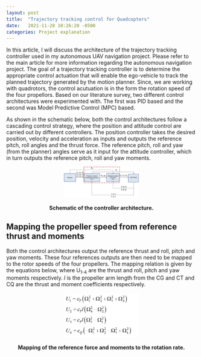 ```yaml
---
layout: post
title:  "Trajectory tracking control for Quadcopters"
date:   2021-11-28 10:26:20 -0500
categories: Project explanation
---
```

In this article, I will discuss the architecture of the trajectory tracking controller used in my autonomous UAV navigation project. Please refer to the main article for more information regarding the autonomous navigation project. The goal of a trajectory tracking controller is to determine the appropriate control actuation that will enable the ego-vehicle to track the planned trajectory generated by the motion planner. Since, we are working with quadrotors, the control acutuation is in the form the rotation speed of the four propellors. Based on our literature survey, two different control architectures were experimented with. The first was PID based and the second was Model Predictive Control (MPC) based. 

As shown in the schematic below, both the control architectures follow a cascading control strategy, where the position and attitude control are carried out by different controllers. The position controller takes the desired position, velocity and acceleration as inputs and outputs the reference pitch, roll angles and the thrust force. The reference pitch, roll and yaw (from the planner) angles serve as it input for the attitude controller, which in turn outputs the reference pitch, roll and yaw moments.

<p align = "center">
  <img src="https://github.com/rachitpras/UAV_autonomous_navigation/blob/main/images/controller.JPG" alt="Schematic of the controller architecture" width="200"/> 
</p> 
<p align = "center">
  <b>Schematic of the controller architecture.</b>
</p> 

## Mapping the propeller speed from reference thrust and moments
Both the control architectures output the reference thrust and roll, pitch and yaw moments. These four references outputs are then need to be mapped to the rotor speeds of the four propellers. The mapping relation is given by the equations below, where U<sub>1-4</sub> are the thrust and roll, pitch and yaw moments respectively. *l* is the propeller arm length from the CG and CT and CQ are the thrust and moment coefficients respectively. 

<p align = "center">
  <img src="https://github.com/rachitpras/UAV_autonomous_navigation/blob/main/images/mapping_rotation_rate.JPG" alt="Mapping of the reference force and moments to the rotation rate" width="200"/> 
</p> 
<p align = "center">
  <b>Mapping of the reference force and moments to the rotation rate.</b>
</p> 
